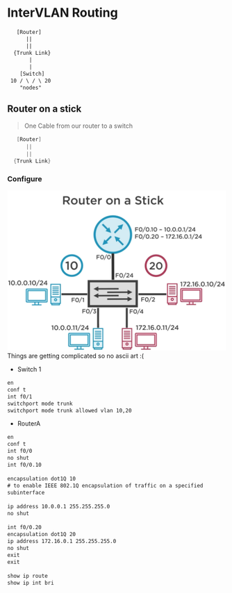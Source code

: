 # InterVLAN Routing
```
   [Router]
      ||
      ||
  {Trunk Link}
       |
       |
    [Switch]
 10 / \ / \ 20
    "nodes"
```

## Router on a stick
> One Cable from our router to a switch

```S
   [Router]
      ||
      ||
  {Trunk Link}
```

### Configure
![](./../_assets/router_on_a_stick.jpg)
Things are getting complicated so no ascii art :(

* Switch 1
```
en
conf t
int f0/1 
switchport mode trunk
switchport mode trunk allowed vlan 10,20
```

* RouterA
```
en
conf t
int f0/0
no shut
int f0/0.10

encapsulation dot1Q 10
# to enable IEEE 802.1Q encapsulation of traffic on a specified subinterface

ip address 10.0.0.1 255.255.255.0
no shut

int f0/0.20
encapsulation dot1Q 20
ip address 172.16.0.1 255.255.255.0
no shut
exit
exit

show ip route
show ip int bri
```
